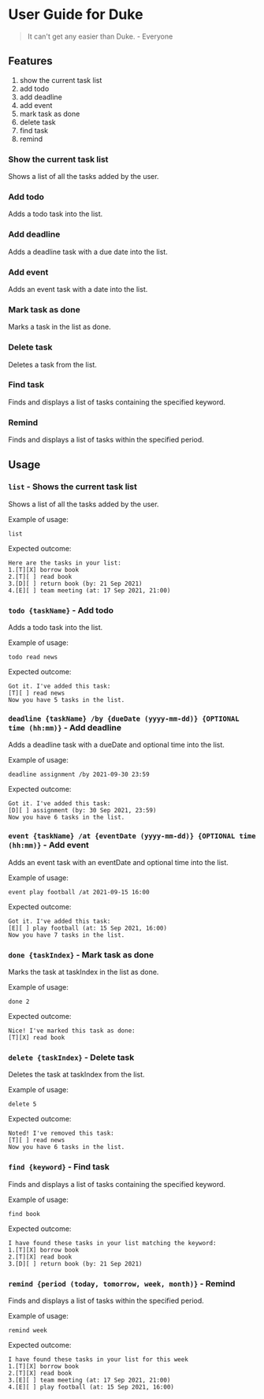 # User Guide for Duke

> It can't get any easier than Duke. - Everyone

## Features

1. show the current task list
2. add todo
3. add deadline
4. add event
5. mark task as done 
6. delete task
7. find task
8. remind

### Show the current task list

Shows a list of all the tasks added by the user.

### Add todo

Adds a todo task into the list.

### Add deadline

Adds a deadline task with a due date into the list.

### Add event

Adds an event task with a date into the list.

### Mark task as done

Marks a task in the list as done.

### Delete task

Deletes a task from the list.

### Find task

Finds and displays a list of tasks containing the specified keyword.

### Remind

Finds and displays a list of tasks within the specified period.

## Usage

### `list` - Shows the current task list

Shows a list of all the tasks added by the user.

Example of usage: 

`list`

Expected outcome:

```
Here are the tasks in your list:
1.[T][X] borrow book
2.[T][ ] read book
3.[D][ ] return book (by: 21 Sep 2021)
4.[E][ ] team meeting (at: 17 Sep 2021, 21:00)
```

### `todo {taskName}` - Add todo

Adds a todo task into the list.

Example of usage:

`todo read news`

Expected outcome:

```
Got it. I've added this task:
[T][ ] read news
Now you have 5 tasks in the list.
```

### `deadline {taskName} /by {dueDate (yyyy-mm-dd)} {OPTIONAL time (hh:mm)}` - Add deadline

Adds a deadline task with a dueDate and optional time into the list.

Example of usage:

`deadline assignment /by 2021-09-30 23:59`

Expected outcome:

```
Got it. I've added this task:
[D][ ] assignment (by: 30 Sep 2021, 23:59)
Now you have 6 tasks in the list.
```

### `event {taskName} /at {eventDate (yyyy-mm-dd)} {OPTIONAL time (hh:mm)}` - Add event

Adds an event task with an eventDate and optional time into the list.

Example of usage:

`event play football /at 2021-09-15 16:00`

Expected outcome:

```
Got it. I've added this task:
[E][ ] play football (at: 15 Sep 2021, 16:00)
Now you have 7 tasks in the list.
```

### `done {taskIndex}` - Mark task as done

Marks the task at taskIndex in the list as done.

Example of usage:

`done 2`

Expected outcome:

```
Nice! I've marked this task as done:
[T][X] read book
```

### `delete {taskIndex}` - Delete task

Deletes the task at taskIndex from the list.

Example of usage:

`delete 5`

Expected outcome:

```
Noted! I've removed this task:
[T][ ] read news
Now you have 6 tasks in the list.
```

### `find {keyword}` - Find task

Finds and displays a list of tasks containing the specified keyword.

Example of usage:

`find book`

Expected outcome:

```
I have found these tasks in your list matching the keyword:
1.[T][X] borrow book
2.[T][X] read book
3.[D][ ] return book (by: 21 Sep 2021)
```

### `remind {period (today, tomorrow, week, month)}` - Remind

Finds and displays a list of tasks within the specified period.

Example of usage:

`remind week`

Expected outcome:

```
I have found these tasks in your list for this week
1.[T][X] borrow book
2.[T][X] read book
3.[E][ ] team meeting (at: 17 Sep 2021, 21:00)
4.[E][ ] play football (at: 15 Sep 2021, 16:00)
```